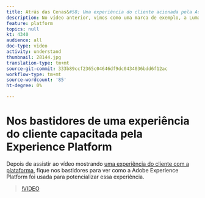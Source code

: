 ```yaml
---
title: Atrás das Cenas&#58; Uma experiência do cliente acionada pela Adobe Experience Platform
description: No vídeo anterior, vimos como uma marca de exemplo, a Luma, foi capaz de criar uma experiência rica, gratificante e relevante para o cliente. Este vídeo mostra como a Adobe Experience Platform é usada para realizar essa jornada.
feature: platform
topics: null
kt: 4340
audience: all
doc-type: video
activity: understand
thumbnail: 28144.jpg
translation-type: tm+mt
source-git-commit: 333b89ccf2365c04646df9dc0434036bdd6f12ac
workflow-type: tm+mt
source-wordcount: '85'
ht-degree: 0%

---
```



# Nos bastidores de uma experiência do cliente capacitada pela Experience Platform

Depois de assistir ao vídeo mostrando [uma experiência do cliente com a plataforma](customer-experience.md), fique nos bastidores para ver como a Adobe Experience Platform foi usada para potencializar essa experiência.

>[!VIDEO](https://video.tv.adobe.com/v/28144?quality=12&learn=on)